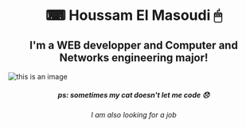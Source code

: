# <h1 align="center">⌨ Houssam El Masoudi 🖱</h1> 
  
  <h2 align="center">I'm a WEB developper and Computer and Networks engineering major!</h2>
  
  ![this is an image](https://i.imgur.com/K8CeDwj.png) <br>
  
  <h5 align="center">ps: sometimes my cat doesn't let me code 😞</h5> 
  <h6 align="center">I am also looking for a job</h6> 

